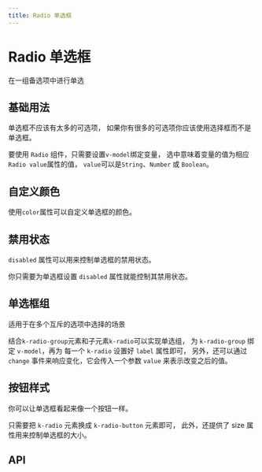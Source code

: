 ```yaml
---
title: Radio 单选框
---
```


# Radio 单选框

在一组备选项中进行单选

## 基础用法

单选框不应该有太多的可选项， 如果你有很多的可选项你应该使用选择框而不是单选框。

要使用 `Radio` 组件，只需要设置`v-model`绑定变量， 选中意味着变量的值为相应 `Radio value`属性的值， `value`可以是`String`、`Number` 或 `Boolean`。

<preview path="./basic.vue" />

## 自定义颜色

使用`color`属性可以自定义单选框的颜色。

<preview path="./colorRadio.vue" />

## 禁用状态

`disabled` 属性可以用来控制单选框的禁用状态。

你只需要为单选框设置 `disabled` 属性就能控制其禁用状态。

<preview path="./disabled.vue" />

## 单选框组

适用于在多个互斥的选项中选择的场景

结合`k-radio-group`元素和子元素`k-radio`可以实现单选组， 为 `k-radio-group` 绑定 `v-model`，再为 每一个 `k-radio` 设置好 `label` 属性即可， 另外，还可以通过 `change` 事件来响应变化，它会传入一个参数 `value` 来表示改变之后的值。

<preview path="./radioButtonGroup.vue" />

## 按钮样式

你可以让单选框看起来像一个按钮一样。

只需要把 `k-radio` 元素换成 `k-radio-button` 元素即可， 此外，还提供了 size 属性用来控制单选框的大小。

<preview path="./buttonStyle.vue" />

## API

<API src="./radio.json" lang="zh"></API>

<API src="./radio_group.json" lang="zh"></API>
